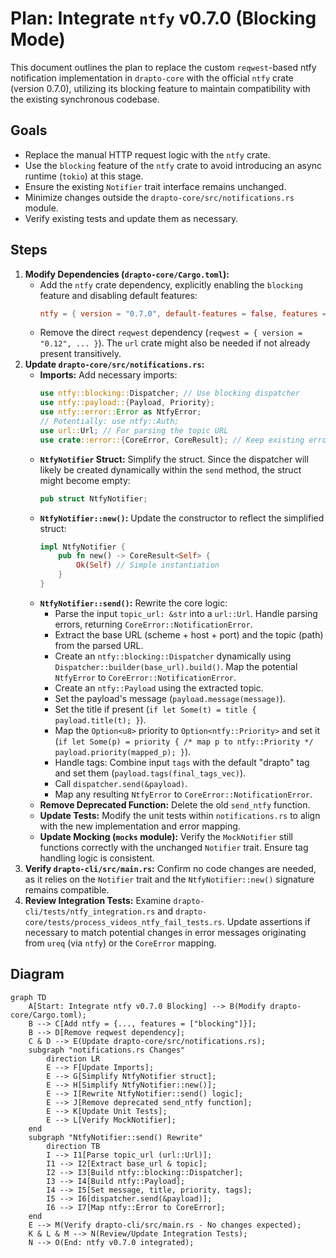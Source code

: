 # Plan: Integrate `ntfy` v0.7.0 (Blocking Mode)

This document outlines the plan to replace the custom `reqwest`-based ntfy notification implementation in `drapto-core` with the official `ntfy` crate (version 0.7.0), utilizing its blocking feature to maintain compatibility with the existing synchronous codebase.

## Goals

*   Replace the manual HTTP request logic with the `ntfy` crate.
*   Use the `blocking` feature of the `ntfy` crate to avoid introducing an async runtime (`tokio`) at this stage.
*   Ensure the existing `Notifier` trait interface remains unchanged.
*   Minimize changes outside the `drapto-core/src/notifications.rs` module.
*   Verify existing tests and update them as necessary.

## Steps

1.  **Modify Dependencies (`drapto-core/Cargo.toml`):**
    *   Add the `ntfy` crate dependency, explicitly enabling the `blocking` feature and disabling default features:
        ```toml
        ntfy = { version = "0.7.0", default-features = false, features = ["blocking"] }
        ```
    *   Remove the direct `reqwest` dependency (`reqwest = { version = "0.12", ... }`). The `url` crate might also be needed if not already present transitively.
2.  **Update `drapto-core/src/notifications.rs`:**
    *   **Imports:** Add necessary imports:
        ```rust
        use ntfy::blocking::Dispatcher; // Use blocking dispatcher
        use ntfy::payload::{Payload, Priority};
        use ntfy::error::Error as NtfyError;
        // Potentially: use ntfy::Auth;
        use url::Url; // For parsing the topic URL
        use crate::error::{CoreError, CoreResult}; // Keep existing error types
        ```
    *   **`NtfyNotifier` Struct:** Simplify the struct. Since the dispatcher will likely be created dynamically within the `send` method, the struct might become empty:
        ```rust
        pub struct NtfyNotifier;
        ```
    *   **`NtfyNotifier::new()`:** Update the constructor to reflect the simplified struct:
        ```rust
        impl NtfyNotifier {
            pub fn new() -> CoreResult<Self> {
                Ok(Self) // Simple instantiation
            }
        }
        ```
    *   **`NtfyNotifier::send()`:** Rewrite the core logic:
        *   Parse the input `topic_url: &str` into a `url::Url`. Handle parsing errors, returning `CoreError::NotificationError`.
        *   Extract the base URL (scheme + host + port) and the topic (path) from the parsed URL.
        *   Create an `ntfy::blocking::Dispatcher` dynamically using `Dispatcher::builder(base_url).build()`. Map the potential `NtfyError` to `CoreError::NotificationError`.
        *   Create an `ntfy::Payload` using the extracted topic.
        *   Set the payload's message (`payload.message(message)`).
        *   Set the title if present (`if let Some(t) = title { payload.title(t); }`).
        *   Map the `Option<u8>` priority to `Option<ntfy::Priority>` and set it (`if let Some(p) = priority { /* map p to ntfy::Priority */ payload.priority(mapped_p); }`).
        *   Handle tags: Combine input `tags` with the default "drapto" tag and set them (`payload.tags(final_tags_vec)`).
        *   Call `dispatcher.send(&payload)`.
        *   Map any resulting `NtfyError` to `CoreError::NotificationError`.
    *   **Remove Deprecated Function:** Delete the old `send_ntfy` function.
    *   **Update Tests:** Modify the unit tests within `notifications.rs` to align with the new implementation and error mapping.
    *   **Update Mocking (`mocks` module):** Verify the `MockNotifier` still functions correctly with the unchanged `Notifier` trait. Ensure tag handling logic is consistent.
3.  **Verify `drapto-cli/src/main.rs`:** Confirm no code changes are needed, as it relies on the `Notifier` trait and the `NtfyNotifier::new()` signature remains compatible.
4.  **Review Integration Tests:** Examine `drapto-cli/tests/ntfy_integration.rs` and `drapto-core/tests/process_videos_ntfy_fail_tests.rs`. Update assertions if necessary to match potential changes in error messages originating from `ureq` (via `ntfy`) or the `CoreError` mapping.

## Diagram

```mermaid
graph TD
    A[Start: Integrate ntfy v0.7.0 Blocking] --> B(Modify drapto-core/Cargo.toml);
    B --> C[Add ntfy = {..., features = ["blocking"]}];
    B --> D[Remove reqwest dependency];
    C & D --> E(Update drapto-core/src/notifications.rs);
    subgraph "notifications.rs Changes"
        direction LR
        E --> F[Update Imports];
        E --> G[Simplify NtfyNotifier struct];
        E --> H[Simplify NtfyNotifier::new()];
        E --> I[Rewrite NtfyNotifier::send() logic];
        E --> J[Remove deprecated send_ntfy function];
        E --> K[Update Unit Tests];
        E --> L[Verify MockNotifier];
    end
    subgraph "NtfyNotifier::send() Rewrite"
        direction TB
        I --> I1[Parse topic_url (url::Url)];
        I1 --> I2[Extract base_url & topic];
        I2 --> I3[Build ntfy::blocking::Dispatcher];
        I3 --> I4[Build ntfy::Payload];
        I4 --> I5[Set message, title, priority, tags];
        I5 --> I6[dispatcher.send(&payload)];
        I6 --> I7[Map ntfy::Error to CoreError];
    end
    E --> M(Verify drapto-cli/src/main.rs - No changes expected);
    K & L & M --> N(Review/Update Integration Tests);
    N --> O(End: ntfy v0.7.0 integrated);